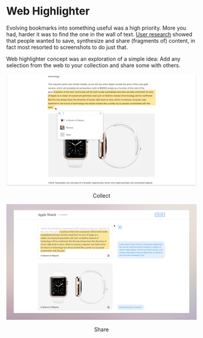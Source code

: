 # Web Highlighter



Evolving bookmarks into something useful was a high priority. More you had, harder it was to find the one in the wall of text. [User research][] showed that people wanted to save, synthesize and share (fragments of) content, in fact most resorted to screenshots to do just that.

Web highlighter concept was an exploration of a simple idea: Add any selection from the web to your collection and share some with others.



![image-20200201161937354](image-20200201161937354.png)

<center>Collect</center>



![image-20200201161032922](image-20200201161032922.png)

<center>Share</center>

[user research]:https://github.com/browserhtml/browserhtml/releases/tag/0.15.0

